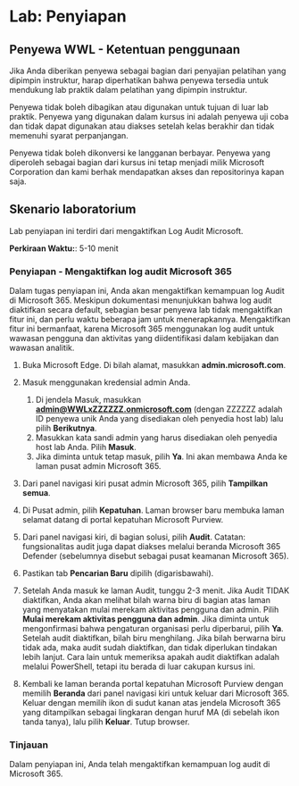 <!---
---
Lab: Judul: 'Penyiapan'
---
--->

# Lab: Penyiapan

## Penyewa WWL - Ketentuan penggunaan
Jika Anda diberikan penyewa sebagai bagian dari penyajian pelatihan yang dipimpin instruktur, harap diperhatikan bahwa penyewa tersedia untuk mendukung lab praktik dalam pelatihan yang dipimpin instruktur.

Penyewa tidak boleh dibagikan atau digunakan untuk tujuan di luar lab praktik. Penyewa yang digunakan dalam kursus ini adalah penyewa uji coba dan tidak dapat digunakan atau diakses setelah kelas berakhir dan tidak memenuhi syarat perpanjangan.

Penyewa tidak boleh dikonversi ke langganan berbayar. Penyewa yang diperoleh sebagai bagian dari kursus ini tetap menjadi milik Microsoft Corporation dan kami berhak mendapatkan akses dan repositorinya kapan saja.

## Skenario laboratorium

Lab penyiapan ini terdiri dari mengaktifkan Log Audit Microsoft.

**Perkiraan Waktu:**: 5-10 menit

### Penyiapan - Mengaktifkan log audit Microsoft 365

Dalam tugas penyiapan ini, Anda akan mengaktifkan kemampuan log Audit di Microsoft 365.  Meskipun dokumentasi menunjukkan bahwa log audit diaktifkan secara default, sebagian besar penyewa lab tidak mengaktifkan fitur ini, dan perlu waktu beberapa jam untuk menerapkannya.  Mengaktifkan fitur ini bermanfaat, karena Microsoft 365 menggunakan log audit untuk wawasan pengguna dan aktivitas yang diidentifikasi dalam kebijakan dan wawasan analitik.

1. Buka Microsoft Edge. Di bilah alamat, masukkan **admin.microsoft.com**.

1. Masuk menggunakan kredensial admin Anda.
    1. Di jendela Masuk, masukkan **admin@WWLxZZZZZZ.onmicrosoft.com** (dengan ZZZZZZ adalah ID penyewa unik Anda yang disediakan oleh penyedia host lab) lalu pilih **Berikutnya**.
    1. Masukkan kata sandi admin yang harus disediakan oleh penyedia host lab Anda. Pilih **Masuk**.
    1. Jika diminta untuk tetap masuk, pilih **Ya**. Ini akan membawa Anda ke laman pusat admin Microsoft 365.

1. Dari panel navigasi kiri pusat admin Microsoft 365, pilih **Tampilkan semua**.

1. Di Pusat admin, pilih **Kepatuhan**.  Laman browser baru membuka laman selamat datang di portal kepatuhan Microsoft Purview.  

1. Dari panel navigasi kiri, di bagian solusi, pilih **Audit**.  Catatan: fungsionalitas audit juga dapat diakses melalui beranda Microsoft 365 Defender (sebelumnya disebut sebagai pusat keamanan Microsoft 365).

1. Pastikan tab **Pencarian Baru** dipilih (digarisbawahi).

1. Setelah Anda masuk ke laman Audit, tunggu 2-3 menit.  Jika Audit TIDAK diaktifkan, Anda akan melihat bilah warna biru di bagian atas laman yang menyatakan mulai merekam aktivitas pengguna dan admin.  Pilih **Mulai merekam aktivitas pengguna dan admin**.  Jika diminta untuk mengonfirmasi bahwa pengaturan organisasi perlu diperbarui, pilih **Ya**. Setelah audit diaktifkan, bilah biru menghilang.  Jika bilah berwarna biru tidak ada, maka audit sudah diaktifkan, dan tidak diperlukan tindakan lebih lanjut.  Cara lain untuk memeriksa apakah audit diaktifkan adalah melalui PowerShell, tetapi itu berada di luar cakupan kursus ini.

1. Kembali ke laman beranda portal kepatuhan Microsoft Purview dengan memilih **Beranda** dari panel navigasi kiri untuk keluar dari Microsoft 365. Keluar dengan memilih ikon di sudut kanan atas jendela Microsoft 365 yang ditampilkan sebagai lingkaran dengan huruf MA (di sebelah ikon tanda tanya), lalu pilih **Keluar**. Tutup browser.

### Tinjauan

Dalam penyiapan ini, Anda telah mengaktifkan kemampuan log audit di Microsoft 365.
